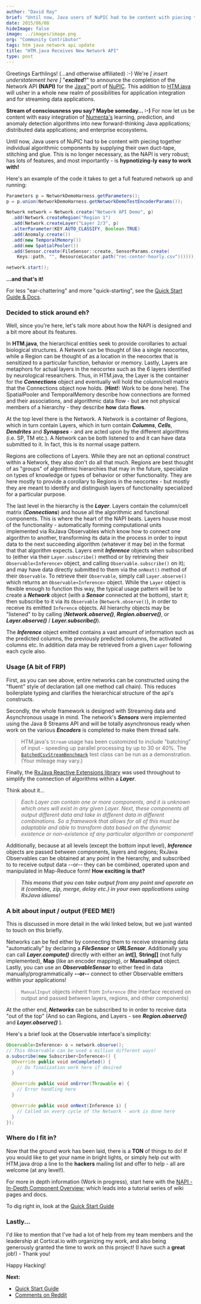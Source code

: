 ```yaml
---
author: "David Ray"
brief: "Until now, Java users of NuPIC had to be content with piecing together individual algorithmic components by supplying their own duct-tape, stitching and glue. This is no longer necessary, as the NAPI is very robust; has lots of"
date: 2015/06/08
hideImage: false
image: ../images/image.png
org: "Community Contributor"
tags: htm java network api update
title: "HTM.java Receives New Network API"
type: post
---
```


Greetings Earthlings! (...and otherwise affiliated) :-) We're
_[ insert understatement here ]_ "_**excited**_?" to announce the completion of
the Network API **(NAPI)** for the
[Java™](http://www.oracle.com/technetwork/java/javase/overview/java8-2100321.html)
port of [NuPIC](https://github.com/numenta/nupic/wiki). This addition to
[HTM.java](https://github.com/numenta/htm.java) will usher in a whole new realm
of possibilities for application integration and for streaming data
applications.

**Stream of consciousness you say? Maybe someday... :-)** For now let us be
content with easy integration of [Numenta's](http://numenta.com) learning,
prediction, and anomaly detection algorithms into new forward-thinking Java
applications; distributed data applications; and enterprise ecosystems.

Until now, Java users of NuPIC had to be content with piecing together
individual algorithmic components by supplying their own duct-tape, stitching
and glue. This is no longer necessary, as the NAPI is very robust; has lots of
features, and most importantly - is **hypnotizing-ly easy to work with!**

Here's an example of the code it takes to get a full featured network up and
running:

```java
Parameters p = NetworkDemoHarness.getParameters();
p = p.union(NetworkDemoHarness.getNetworkDemoTestEncoderParams());

Network network = Network.create("Network API Demo", p)
  .add(Network.createRegion("Region 1")
  .add(Network.createLayer("Layer 2/3", p)
  .alterParameter(KEY.AUTO_CLASSIFY, Boolean.TRUE)
  .add(Anomaly.create())
  .add(new TemporalMemory())
  .add(new SpatialPooler())
  .add(Sensor.create(FileSensor::create, SensorParams.create(
    Keys::path, "", ResourceLocator.path("rec-center-hourly.csv"))))));

network.start();
```

**...and that's it!**  

For less "ear-chattering" and more "quick-starting", see the
[Quick Start Guide & Docs](https://github.com/numenta/htm.java/wiki/NAPI-Quick-Start-Guide).


### Decided to stick around eh?

Well, since you're here, let's talk more about how the NAPI is designed and a
bit more about its features.

In **HTM.java**, the hierarchical entities seek to provide corollaries to actual
biological structures. A Network can be thought of like a single neocortex,
while a Region can be thought of as a location in the neocortex that is
sensitized to a particular function, behavior or memory. Lastly, Layers are
metaphors for actual layers in the neocortex such as the 6 layers identified by
neurological researchers. Thus, in HTM.java, the Layer is the container for the
_**Connections**_ object and eventually will hold the column/cell matrix that
the Connections object now holds. (**Hint!:** Work to be done here). The
SpatialPooler and TemporalMemory describe how connections are formed and their
associations, and algorithmic data flow - but are not physical members of a
hierarchy - they describe **how** data **flows**.

At the top level there is the Network. A Network is a container of Regions,
which in turn contain Layers, which in turn contain _**Columns**_, _**Cells**_,
_**Dendrites**_ and _**Synapses**_ - and are acted upon by the different
algorithms (i.e. SP, TM etc.). A Network can be both listened to and it can have
data submitted to it. In fact, this is its normal usage pattern.

Regions are collections of Layers. While they are not an optional construct
within a Network, they also don't do all that much. Regions are best thought of
as "groups" of algorithmic hierarchies that may in the future, specialize on
types of knowledge or types of behavior or other functionality. They are here
mostly to provide a corollary to Regions in the neocortex - but mostly they are
meant to identify and distinguish layers of functionality specialized for a
particular purpose.

The last level in the hierarchy is the _**Layer**_. Layers contain the
column/cell matrix (_**Connections**_) and house all the algorithmic and
functional components. This is where the heart of the NAPI beats. Layers house
most of the functionality - automatically forming computational units
implemented via RxJava Observables which know how to connect one algorithm to
another, transforming its data in the process in order to input data to the next
succeeding algorithm (whatever it may be) in the format that that algorithm
expects. Layers emit _**Inference**_ objects when subscribed to (either via
their `Layer.subscribe()` method or by retrieving their `Observable<Inference>`
object, and calling `Observable.subscribe()` on it); and may have data directly
submitted to them via the `onNext()` method of their `Observable`. To retrieve
their `Observable`, simply call `Layer.observe()` which returns an
`Observable<Inference>` object. While the `Layer` object is flexible enough to
function this way, the typical usage pattern will be to create a _**Network**_
object (with a _**Sensor**_ connected at the bottom), start it; then subscribe
to it via its `Observable` (`Network.observe()`), in order to receive its
emitted `Inference` objects. All hierarchy objects may be "listened" to by
calling (_**Network.observe()**_, _**Region.observe()**_, or
_**Layer.observe()**_ / _**Layer.subscribe()**_).

The _**Inference**_ object emitted contains a vast amount of information such as
the predicted columns, the previously predicted columns, the activated columns
etc. In addition data may be retrieved from a given `Layer` following each cycle
also.


### Usage (A bit of FRP)

First, as you can see above, entire networks can be constructed using the
"fluent" style of declaration (all one method call chain). This reduces
boilerplate typing and clarifies the hierarchical structure of the api's
constructs.

Secondly, the whole framework is designed with Streaming data and Asynchronous
usage in mind. The network's _**Sensors**_ were implemented using the Java 8
Streams API and will be totally asynchronous ready when work on the various
_**Encoders**_ is completed to make them thread safe.

> HTM.java's `Stream` usage has been customized to include "batching" of input -
> speeding up parallel processing by up to 30 or 40%. The
> [`BatchedCsvStreamBenchmark`](https://github.com/numenta/htm.java/blob/master/src/test/java/org/numenta/nupic/network/sensor/BatchedCsvStreamBenchmark.java)
> test class can be run as a demonstration. (Your mileage may vary.)

Finally, the
[RxJava Reactive Extensions library](http://reactivex.io/documentation/observable.html)
was used throughout to simplify the connection of algorithms within
a _**Layer**_.

Think about it...

> _Each Layer can contain one or more components, and it is unknown which ones
> will exist in any given Layer. Next, these components all output different
> data and take in different data in different combinations. So a framework that
> allows for all of this must be adaptable and able to transform data based on
> the dynamic existence or non-existence of any particular algorithm
> or component!_

Additionally, because at all levels (except the bottom input level),
_**Inference**_ objects are passed between components, layers and regions;
RxJava Observables can be obtained at any point in the hierarchy, and subscribed
to to receive output data --or-- they can be combined, operated upon and
manipulated in Map-Reduce form! **How exciting is that?**

> _**This means that you can take output from any point and operate on it
> (combine, zip, merge, delay etc.) in your own applications using RxJava
> idioms!**_


### A bit about input / output (FEED ME!)

This is discussed in more detail in the wiki linked below, but we just wanted to
touch on this briefly.

Networks can be fed either by connecting them to receive streaming data
"automatically" by declaring a _**FileSensor**_ or _**URLSensor**_. Additionally
you can call _**Layer.compute()**_ directly with either an **int[]**,
**String[]** (not fully implemented), **Map** (like an encoder mapping), or
**ManualInput** object. Lastly, you can use an _**ObservableSensor**_ to either
feed in data manually/programmatically **--or--** connect to other Observable
emitters within your applications!

> `ManualInput` objects inherit from `Inference` (the interface received on
> output and passed between layers, regions, and other components)

At the other end, _**Networks**_ can be subscribed to in order to receive data
"out of the top" (And so can Regions, and Layers - see _**Region.observe()**_
and _**Layer.observe()**_ ).

Here's a brief look at the Observable interface's simplicity:

```java
Observable<Inference> o = network.observe();
// This Observable can be used a million different ways!
o.subscribe(new Subscriber<Inference>() {
  @Override public void onCompleted() {
    // Do finalization work here if desired
  }

  @Override public void onError(Throwable e) {
    // Error handling here
  }

  @Override public void onNext(Inference i) {
    // Called on every cycle of the Network - work is done here
  }
});
```


### Where do I fit in?

Now that the ground work has been laid, there is a **TON** of things to do! If
you would like to get your name in bright lights, or simply help out with
HTM.java drop a line to the **hackers** mailing list and offer to help - all are
welcome (at any level!).

For more in depth information (Work in progress), start here with the
[NAPI - In-Depth Component Overview](https://github.com/numenta/htm.java/wiki/NAPI-In-Depth-Component-Overview);
which leads into a tutorial series of wiki pages and docs.

To dig right in, look at the [Quick Start
Guide](https://github.com/numenta/htm.java/wiki/NAPI-Quick-Start-Guide)

### Lastly...

I'd like to mention that I've had a lot of help from my team members and the
leadership at Cortical.io with organizing my work, and also being generously
granted the time to work on this project! (I have such a **great** job!) - Thank
you!

Happy Hacking!

**Next:**

* [Quick Start Guide](https://github.com/numenta/htm.java/wiki/NAPI-Quick-Start-Guide)
* [Comments on Reddit](http://www.reddit.com/r/MachineLearning/comments/392kao/htmjava_receives_new_network_api/)
